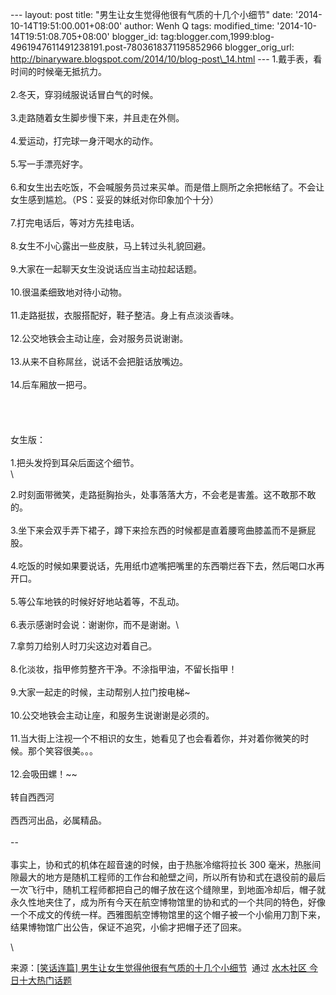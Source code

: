 --- layout: post title: "男生让女生觉得他很有气质的十几个小细节" date:
'2014-10-14T19:51:00.001+08:00' author: Wenh Q tags: modified\_time:
'2014-10-14T19:51:08.705+08:00' blogger\_id:
tag:blogger.com,1999:blog-4961947611491238191.post-7803618371195852966
blogger\_orig\_url:
http://binaryware.blogspot.com/2014/10/blog-post\_14.html ---
1.戴手表，看时间的时候毫无抵抗力。\
\
2.冬天，穿羽绒服说话冒白气的时候。\
\
3.走路随着女生脚步慢下来，并且走在外侧。\
\
4.爱运动，打完球一身汗喝水的动作。\
\
5.写一手漂亮好字。\
\
6.和女生出去吃饭，不会喊服务员过来买单。而是借上厕所之余把帐结了。不会让女生感到尴尬。（PS：妥妥的妹纸对你印象加个十分）\
\
7.打完电话后，等对方先挂电话。\
\
8.女生不小心露出一些皮肤，马上转过头礼貌回避。\
\
9.大家在一起聊天女生没说话应当主动拉起话题。\
\
10.很温柔细致地对待小动物。\
\
11.走路挺拔，衣服搭配好，鞋子整洁。身上有点淡淡香味。\
\
12.公交地铁会主动让座，会对服务员说谢谢。\
\
13.从来不自称屌丝，说话不会把脏话放嘴边。\
\
14.后车厢放一把弓。\
\
\
\
\
女生版：\
\
1.把头发捋到耳朵后面这个细节。\
\
<div>

2.时刻面带微笑，走路挺胸抬头，处事落落大方，不会老是害羞。这不敢那不敢的。\
\
3.坐下来会双手弄下裙子，蹲下来捡东西的时候都是直着腰弯曲膝盖而不是撅屁股。\
\
4.吃饭的时候如果要说话，先用纸巾遮嘴把嘴里的东西嚼烂吞下去，然后喝口水再开口。\
\
5.等公车地铁的时候好好地站着等，不乱动。\
\
6.表示感谢时会说：谢谢你，而不是谢谢。\

</div>

<div>

7.拿剪刀给别人时刀尖这边对着自己。\
\
8.化淡妆，指甲修剪整齐干净。不涂指甲油，不留长指甲！\
\
9.大家一起走的时候，主动帮别人拉门按电梯\~\
\
10.公交地铁会主动让座，和服务生说谢谢是必须的。\
\
11.当大街上注视一个不相识的女生，她看见了也会看着你，并对着你微笑的时候。那个笑容很美。。。\
\
12.会吸田螺！\~\~\
\
转自西西河\
\
西西河出品，必属精品。\
\
--\
\
事实上，协和式的机体在超音速的时候，由于热胀冷缩将拉长 300
毫米，热胀间隙最大的地方是随机工程师的工作台和舱壁之间，所以所有协和式在退役前的最后一次飞行中，随机工程师都把自己的帽子放在这个缝隙里，到地面冷却后，帽子就永久性地夹住了，成为所有今天在航空博物馆里的协和式的一个共同的特色，好像一个不成文的传统一样。西雅图航空博物馆里的这个帽子被一个小偷用刀割下来，结果博物馆广出公告，保证不追究，小偷才把帽子还了回来。
<div>

\

</div>

<div>

来源：[\[笑话连篇\]
男生让女生觉得他很有气质的十几个小细节](http://www.newsmth.net/bbstcon.php?board=Joke&gid=3365055)  通过 [水木社区
今日十大热门话题](http://www.newsmth.net/frames.html)

</div>

</div>
